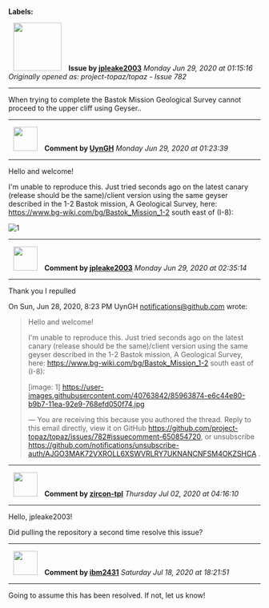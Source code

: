 **Labels:**



<a href="https://github.com/jpleake2003"><img src="https://avatars0.githubusercontent.com/u/38596016?v=4" width="96" height="96" hspace="10"></img></a> **Issue by [jpleake2003](https://github.com/jpleake2003)**
_Monday Jun 29, 2020 at 01:15:16_
_Originally opened as: project-topaz/topaz - Issue 782_

----

When trying to complete the Bastok Mission Geological Survey cannot proceed to the upper cliff using Geyser..


----
<a href="https://github.com/UynGH"><img src="https://avatars2.githubusercontent.com/u/40763842?v=4" width="48" height="48" hspace="10"></img></a> **Comment by [UynGH](https://github.com/UynGH)**
_Monday Jun 29, 2020 at 01:23:39_

----

Hello and welcome!

I'm unable to reproduce this. Just tried seconds ago on the latest canary (release should be the same)/client version using the same geyser described in the 1-2 Bastok mission, A Geological Survey, here: https://www.bg-wiki.com/bg/Bastok_Mission_1-2 south east of (I-8):

![1](https://user-images.githubusercontent.com/40763842/85963874-e6c44e80-b9b7-11ea-92e9-768efd050f74.jpg)


----
<a href="https://github.com/jpleake2003"><img src="https://avatars0.githubusercontent.com/u/38596016?v=4" width="48" height="48" hspace="10"></img></a> **Comment by [jpleake2003](https://github.com/jpleake2003)**
_Monday Jun 29, 2020 at 02:35:14_

----

Thank you I repulled

On Sun, Jun 28, 2020, 8:23 PM UynGH <notifications@github.com> wrote:

> Hello and welcome!
>
> I'm unable to reproduce this. Just tried seconds ago on the latest canary
> (release should be the same)/client version using the same geyser described
> in the 1-2 Bastok mission, A Geological Survey, here:
> https://www.bg-wiki.com/bg/Bastok_Mission_1-2 south east of (I-8):
>
> [image: 1]
> <https://user-images.githubusercontent.com/40763842/85963874-e6c44e80-b9b7-11ea-92e9-768efd050f74.jpg>
>
> —
> You are receiving this because you authored the thread.
> Reply to this email directly, view it on GitHub
> <https://github.com/project-topaz/topaz/issues/782#issuecomment-650854720>,
> or unsubscribe
> <https://github.com/notifications/unsubscribe-auth/AJGO3MAK72VXROLL6XSWVRLRY7UKNANCNFSM4OKZSHCA>
> .
>



----
<a href="https://github.com/zircon-tpl"><img src="https://avatars0.githubusercontent.com/u/60901633?v=4" width="48" height="48" hspace="10"></img></a> **Comment by [zircon-tpl](https://github.com/zircon-tpl)**
_Thursday Jul 02, 2020 at 04:16:10_

----

Hello, jpleake2003!

Did pulling the repository a second time resolve this issue?


----
<a href="https://github.com/ibm2431"><img src="https://avatars3.githubusercontent.com/u/13112942?v=4" width="48" height="48" hspace="10"></img></a> **Comment by [ibm2431](https://github.com/ibm2431)**
_Saturday Jul 18, 2020 at 18:21:51_

----

Going to assume this has been resolved. If not, let us know!
